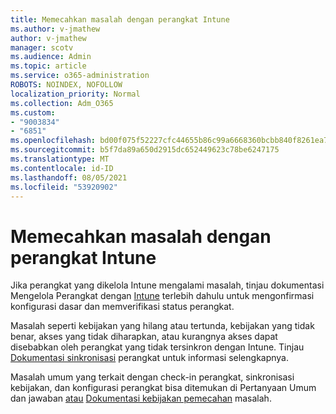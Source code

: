 ```yaml
---
title: Memecahkan masalah dengan perangkat Intune
ms.author: v-jmathew
author: v-jmathew
manager: scotv
ms.audience: Admin
ms.topic: article
ms.service: o365-administration
ROBOTS: NOINDEX, NOFOLLOW
localization_priority: Normal
ms.collection: Adm_O365
ms.custom:
- "9003834"
- "6851"
ms.openlocfilehash: bd00f075f52227cfc44655b86c99a6668360bcbb840f8261ea777a78c21a2494
ms.sourcegitcommit: b5f7da89a650d2915dc652449623c78be6247175
ms.translationtype: MT
ms.contentlocale: id-ID
ms.lasthandoff: 08/05/2021
ms.locfileid: "53920902"
---
```

# <a name="troubleshooting-problems-with-intune-devices"></a>Memecahkan masalah dengan perangkat Intune

Jika perangkat yang dikelola Intune mengalami masalah, tinjau dokumentasi Mengelola Perangkat dengan [Intune](https://docs.microsoft.com/mem/intune/protect/endpoint-security-manage-devices) terlebih dahulu untuk mengonfirmasi konfigurasi dasar dan memverifikasi status perangkat.

Masalah seperti kebijakan yang hilang atau tertunda, kebijakan yang tidak benar, akses yang tidak diharapkan, atau kurangnya akses dapat disebabkan oleh perangkat yang tidak tersinkron dengan Intune. Tinjau [Dokumentasi sinkronisasi](https://docs.microsoft.com/mem/intune/remote-actions/device-sync) perangkat untuk informasi selengkapnya.

Masalah umum yang terkait dengan check-in perangkat, sinkronisasi kebijakan, dan konfigurasi perangkat bisa ditemukan di Pertanyaan Umum dan jawaban [atau](https://docs.microsoft.com/mem/intune/configuration/device-profile-troubleshoot) [Dokumentasi kebijakan pemecahan](https://docs.microsoft.com/mem/intune/configuration/troubleshoot-policies-in-microsoft-intune) masalah.
